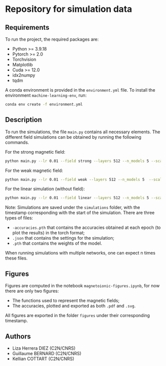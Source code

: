 # Repository for simulation data

## Requirements

To run the project, the required packages are:

- Python >= 3.9.18
- Pytorch >= 2.0
- Torchvision
- Matplotlib
- Cuda >= 12.0
- idx2numpy
- tqdm

A conda environment is provided in the `environment.yml` file. To install the environment `machine-learning-env`, run:

```bash
conda env create -f environment.yml 
```

## Description

To run the simulations, the file `main.py` contains all necessary elements. The different field simulations can be obtained by running the following commands.

For the strong magnetic field:

```bash
python main.py --lr 0.01 --field strong --layers 512 --n_models 5 --scale 1
```

For the weak magnetic field:

```bash
python main.py --lr 0.01 --field weak --layers 512 --n_models 5  --scale 1
```

For the linear simulation (without field):

```bash
python main.py --lr 0.01 --field linear --layers 512 --n_models 5 --scale 1
```

Note: Simulations are saved under the `simulations` folder, with the timestamp corresponding with the start of the simulation. There are three types of files:

- `-accuracies.pth` that contains the accuracies obtained at each epoch (to plot the results) in the torch format;
- `.json` that contains the settings for the simulation;
- `.pth` that contains the weights of the model.

When running simulations with multiple networks, one can expect n times these files.

## Figures

Figures are computed in the notebook `magnetoionic-figures.ipynb`, for now there are only two figures:

- The functions used to represent the magnetic fields;
- The accuracies, plotted and exported as both `.pdf` and `.svg`.

All figures are exported in the folder `figures` under their corresponding timestamp.

## Authors

- Liza Herrera DIEZ (C2N/CNRS)
- Guillaume BERNARD (C2N/CNRS)
- Kellian COTTART (C2N/CNRS)
